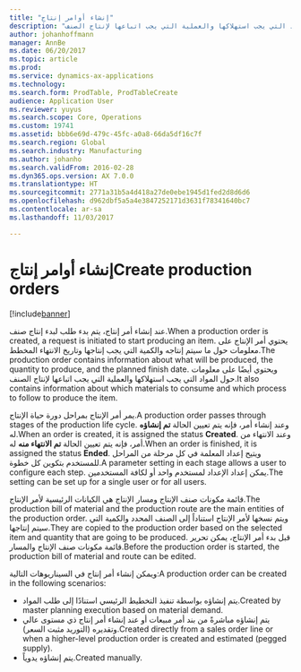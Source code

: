 ```yaml
---
title: "إنشاء أوامر إنتاج"
description: "عند إنشاء أمر إنتاج، يتم بدء طلب لبدء إنتاج صنف. يحتوي أمر الإنتاج على معلومات حول ما سيتم إنتاجه والكمية التي يجب إنتاجها وتاريخ الانتهاء المخطط. ويحتوي أيضًا على معلومات حول المواد التي يجب استهلاكها والعملية التي يجب اتباعها لإنتاج الصنف."
author: johanhoffmann
manager: AnnBe
ms.date: 06/20/2017
ms.topic: article
ms.prod: 
ms.service: dynamics-ax-applications
ms.technology: 
ms.search.form: ProdTable, ProdTableCreate
audience: Application User
ms.reviewer: yuyus
ms.search.scope: Core, Operations
ms.custom: 19741
ms.assetid: bbb6e69d-479c-45fc-a0a8-66da5df16c7f
ms.search.region: Global
ms.search.industry: Manufacturing
ms.author: johanho
ms.search.validFrom: 2016-02-28
ms.dyn365.ops.version: AX 7.0.0
ms.translationtype: HT
ms.sourcegitcommit: 2771a31b5a4d418a27de0ebe1945d1fed2d8d6d6
ms.openlocfilehash: d962dbf5a5a4e3847252171d3631f78341640bc7
ms.contentlocale: ar-sa
ms.lasthandoff: 11/03/2017

---
```


# <a name="create-production-orders"></a><span data-ttu-id="b6a0f-105">إنشاء أوامر إنتاج</span><span class="sxs-lookup"><span data-stu-id="b6a0f-105">Create production orders</span></span>

[!include[banner](../includes/banner.md)]


<span data-ttu-id="b6a0f-106">عند إنشاء أمر إنتاج، يتم بدء طلب لبدء إنتاج صنف.</span><span class="sxs-lookup"><span data-stu-id="b6a0f-106">When a production order is created, a request is initiated to start producing an item.</span></span> <span data-ttu-id="b6a0f-107">يحتوي أمر الإنتاج على معلومات حول ما سيتم إنتاجه والكمية التي يجب إنتاجها وتاريخ الانتهاء المخطط.</span><span class="sxs-lookup"><span data-stu-id="b6a0f-107">The production order contains information about what will be produced, the quantity to produce, and the planned finish date.</span></span> <span data-ttu-id="b6a0f-108">ويحتوي أيضًا على معلومات حول المواد التي يجب استهلاكها والعملية التي يجب اتباعها لإنتاج الصنف.</span><span class="sxs-lookup"><span data-stu-id="b6a0f-108">It also contains information about which materials to consume and which process to follow to produce the item.</span></span>

<span data-ttu-id="b6a0f-109">يمر أمر الإنتاج بمراحل دورة حياة الإنتاج.</span><span class="sxs-lookup"><span data-stu-id="b6a0f-109">A production order passes through stages of the production life cycle.</span></span> <span data-ttu-id="b6a0f-110">وعند إنشاء أمر، فإنه يتم تعيين الحالة **تم إنشاؤه** له.</span><span class="sxs-lookup"><span data-stu-id="b6a0f-110">When an order is created, it is assigned the status **Created**.</span></span> <span data-ttu-id="b6a0f-111">وعند الانتهاء من أمر، فإنه يتم تعيين الحالة **تم الانتهاء منه** له.</span><span class="sxs-lookup"><span data-stu-id="b6a0f-111">When an order is finished, it is assigned the status **Ended**.</span></span> <span data-ttu-id="b6a0f-112">ويتيح إعداد المعلمة في كل مرحلة من المراحل للمستخدم بتكوين كل خطوة.</span><span class="sxs-lookup"><span data-stu-id="b6a0f-112">A parameter setting in each stage allows a user to configure each step.</span></span> <span data-ttu-id="b6a0f-113">يمكن إعداد الإعداد لمستخدم واحد أو لكافة المستخدمين.</span><span class="sxs-lookup"><span data-stu-id="b6a0f-113">The setting can be set up for a single user or for all users.</span></span>

<span data-ttu-id="b6a0f-114">قائمة مكونات صنف الإنتاج ومسار الإنتاج هي الكيانات الرئيسية لأمر الإنتاج.</span><span class="sxs-lookup"><span data-stu-id="b6a0f-114">The production bill of material and the production route are the main entities of the production order.</span></span> <span data-ttu-id="b6a0f-115">ويتم نسخها لأمر الإنتاج استناداً إلى الصنف المحدد والكمية التي سيتم إنتاجها.</span><span class="sxs-lookup"><span data-stu-id="b6a0f-115">They are copied to the production order based on the selected item and quantity that are going to be produced.</span></span> <span data-ttu-id="b6a0f-116">قبل بدء أمر الإنتاج، يمكن تحرير قائمة مكونات صنف الإنتاج والمسار.</span><span class="sxs-lookup"><span data-stu-id="b6a0f-116">Before the production order is started, the production bill of material and route can be edited.</span></span>

<span data-ttu-id="b6a0f-117">ويمكن إنشاء أمر إنتاج في السيناريوهات التالية:</span><span class="sxs-lookup"><span data-stu-id="b6a0f-117">A production order can be created in the following scenarios:</span></span>

-   <span data-ttu-id="b6a0f-118">يتم إنشاؤه بواسطة تنفيذ التخطيط الرئيسي استنادًا إلى طلب المواد.</span><span class="sxs-lookup"><span data-stu-id="b6a0f-118">Created by master planning execution based on material demand.</span></span>
-   <span data-ttu-id="b6a0f-119">يتم إنشاؤه مباشرةً من بند أمر مبيعات أو عند إنشاء أمر إنتاج ذي مستوى عالي وتقديره (التوريد مثبت السعر).</span><span class="sxs-lookup"><span data-stu-id="b6a0f-119">Created directly from a sales order line or when a higher-level production order is created and estimated (pegged supply).</span></span>
-   <span data-ttu-id="b6a0f-120">يتم إنشاؤه يدوياً.</span><span class="sxs-lookup"><span data-stu-id="b6a0f-120">Created manually.</span></span>





